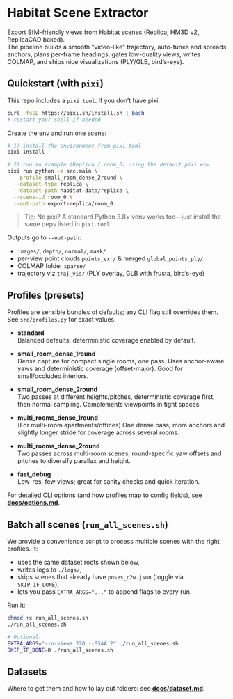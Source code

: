 # Habitat Scene Extractor

Export SfM-friendly views from Habitat scenes (Replica, HM3D v2, ReplicaCAD baked).  
The pipeline builds a smooth “video-like” trajectory, auto-tunes and spreads anchors, plans per-frame headings, gates low-quality views, writes COLMAP, and ships nice visualizations (PLY/GLB, bird’s-eye).

## Quickstart (with `pixi`)

This repo includes a `pixi.toml`. If you don’t have pixi:

```bash
curl -fsSL https://pixi.sh/install.sh | bash
# restart your shell if needed
```

Create the env and run one scene:

```bash
# 1) install the environment from pixi.toml
pixi install

# 2) run an example (Replica / room_0) using the default pixi env
pixi run python -m src.main \
  --profile small_room_dense_2round \
  --dataset-type replica \
  --dataset-path habitat-data/replica \
  --scene-id room_0 \
  --out-path export-replica/room_0
```

> Tip: No pixi? A standard Python 3.8+ venv works too—just install the same deps listed in `pixi.toml`.

Outputs go to `--out-path`:
- `images/`, `depth/`, `normal/`, `mask/`
- per-view point clouds `points_exr/` & merged `global_points_ply/`
- COLMAP folder `sparse/`
- trajectory viz `traj_vis/` (PLY overlay, GLB with frusta, bird’s-eye)

## Profiles (presets)

Profiles are sensible bundles of defaults; any CLI flag still overrides them. See `src/profiles.py` for exact values.

- **standard**  
  Balanced defaults; deterministic coverage enabled by default.

- **small_room_dense_1round**  
  Dense capture for compact single rooms, one pass. Uses anchor-aware yaws and deterministic coverage (offset-major). Good for small/occluded interiors.

- **small_room_dense_2round**  
  Two passes at different heights/pitches, deterministic coverage first, then normal sampling. Complements viewpoints in tight spaces.

- **multi_rooms_dense_1round**  
  (For multi-room apartments/offices) One dense pass; more anchors and slightly longer stride for coverage across several rooms.

- **multi_rooms_dense_2round**  
  Two passes across multi-room scenes; round-specific yaw offsets and pitches to diversify parallax and height.

- **fast_debug**  
  Low-res, few views; great for sanity checks and quick iteration.

For detailed CLI options (and how profiles map to config fields), see **[docs/options.md](docs/options.md)**.

## Batch all scenes (`run_all_scenes.sh`)

We provide a convenience script to process multiple scenes with the right profiles. It:
- uses the same dataset roots shown below,
- writes logs to `./logs/`,
- skips scenes that already have `poses_c2w.json` (toggle via `SKIP_IF_DONE`),
- lets you pass `EXTRA_ARGS="..."` to append flags to every run.

Run it:

```bash
chmod +x run_all_scenes.sh
./run_all_scenes.sh

# Optional:
EXTRA_ARGS="--n-views 220 --SSAA 2" ./run_all_scenes.sh
SKIP_IF_DONE=0 ./run_all_scenes.sh
```

## Datasets

Where to get them and how to lay out folders: see **[docs/dataset.md](docs/dataset.md)**.
